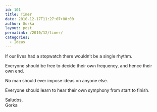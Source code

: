 ```yaml
---
id: 101
title: Timer
date: 2010-12-17T11:27:07+00:00
author: Gorka
layout: post
permalink: /2010/12/timer/
categories:
  - Ideas
---
```

If our lives had a stopwatch there wouldn’t be a single rhythm.

Everyone should be free to decide their own frequency, and hence their own end.

No man should ever impose ideas on anyone else.

Everyone should learn to hear their own symphony from start to finish.

Saludos,<br />
Gorka
